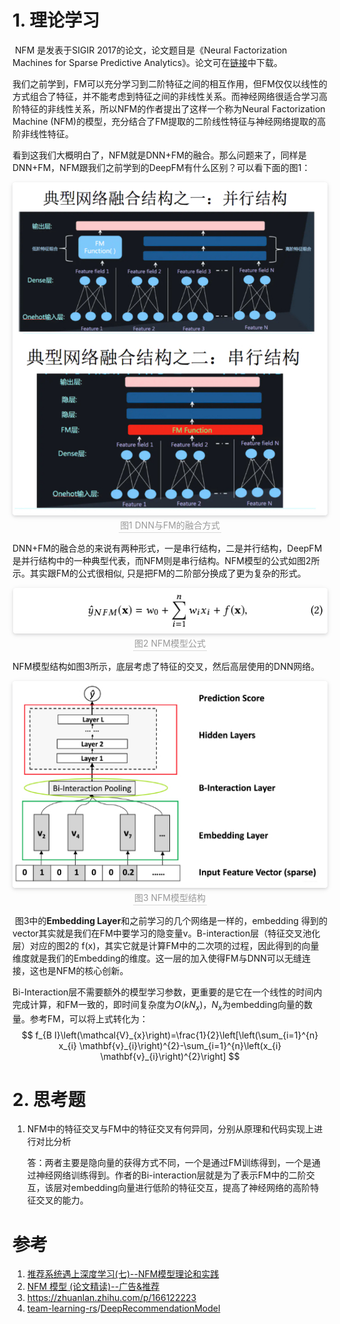 # 1. 理论学习

​		NFM 是发表于SIGIR 2017的论文，论文题目是《Neural Factorization Machines for Sparse Predictive Analytics》。论文可在[链接](https://arxiv.org/abs/1708.05027)中下载。

​		我们之前学到，FM可以充分学习到二阶特征之间的相互作用，但FM仅仅以线性的方式组合了特征，并不能考虑到特征之间的非线性关系。而神经网络很适合学习高阶特征的非线性关系，所以NFM的作者提出了这样一个称为Neural Factorization Machine (NFM)的模型，充分结合了FM提取的二阶线性特征与神经网络提取的高阶非线性特征。

​		看到这我们大概明白了，NFM就是DNN+FM的融合。那么问题来了，同样是DNN+FM，NFM跟我们之前学到的DeepFM有什么区别？可以看下面的图1：

<center>    <img style="border-radius: 0.3125em;    box-shadow: 0 2px 4px 0 rgba(34,36,38,.12),0 2px 10px 0 rgba(34,36,38,.08);"     src="./Pics/task04-1.jpg">    <br>    <div style="color:orange; border-bottom: 1px solid #d9d9d9;    display: inline-block;    color: #999;    padding: 2px;">图1 DNN与FM的融合方式</div> </center>

​		DNN+FM的融合总的来说有两种形式，一是串行结构，二是并行结构，DeepFM是并行结构中的一种典型代表，而NFM则是串行结构。NFM模型的公式如图2所示。其实跟FM的公式很相似, 只是把FM的二阶部分换成了更为复杂的形式。

<center>    <img style="border-radius: 0.3125em;    box-shadow: 0 2px 4px 0 rgba(34,36,38,.12),0 2px 10px 0 rgba(34,36,38,.08);"     src="./Pics/task04-2.jpg">    <br>    <div style="color:orange; border-bottom: 1px solid #d9d9d9;    display: inline-block;    color: #999;    padding: 2px;">图2 NFM模型公式</div> </center>

​		NFM模型结构如图3所示，底层考虑了特征的交叉，然后高层使用的DNN网络。

<center>    <img style="border-radius: 0.3125em;    box-shadow: 0 2px 4px 0 rgba(34,36,38,.12),0 2px 10px 0 rgba(34,36,38,.08);"     src="./Pics/task04-3.jpg">    <br>    <div style="color:orange; border-bottom: 1px solid #d9d9d9;    display: inline-block;    color: #999;    padding: 2px;">图3 NFM模型结构</div> </center>

​		图3中的**Embedding Layer**和之前学习的几个网络是一样的，embedding 得到的vector其实就是我们在FM中要学习的隐变量v。B-interaction层（特征交叉池化层）对应的图2的 f(x)，其实它就是计算FM中的二次项的过程，因此得到的向量维度就是我们的Embedding的维度。这一层的加入使得FM与DNN可以无缝连接，这也是NFM的核心创新。

​		Bi-Interaction层不需要额外的模型学习参数，更重要的是它在一个线性的时间内完成计算，和FM一致的，即时间复杂度为$O\left(k N_{x}\right)$，$N_x$为embedding向量的数量。参考FM，可以将上式转化为：
$$
f_{B I}\left(\mathcal{V}_{x}\right)=\frac{1}{2}\left[\left(\sum_{i=1}^{n} x_{i} \mathbf{v}_{i}\right)^{2}-\sum_{i=1}^{n}\left(x_{i} \mathbf{v}_{i}\right)^{2}\right]
$$

# 2. 思考题

1. NFM中的特征交叉与FM中的特征交叉有何异同，分别从原理和代码实现上进行对比分析

   答：两者主要是隐向量的获得方式不同，一个是通过FM训练得到，一个是通过神经网络训练得到。作者的Bi-interaction层就是为了表示FM中的二阶交互，该层对embedding向量进行低阶的特征交互，提高了神经网络的高阶特征交叉的能力。



# 参考

1. [推荐系统遇上深度学习(七)--NFM模型理论和实践](https://www.jianshu.com/p/4e65723ee632)
2. [NFM 模型 (论文精读)--广告&推荐](https://zhuanlan.zhihu.com/p/42392091)
3. https://zhuanlan.zhihu.com/p/166122223
4. [team-learning-rs](https://github.com/datawhalechina/team-learning-rs)/[DeepRecommendationModel](https://github.com/datawhalechina/team-learning-rs/tree/master/DeepRecommendationModel)